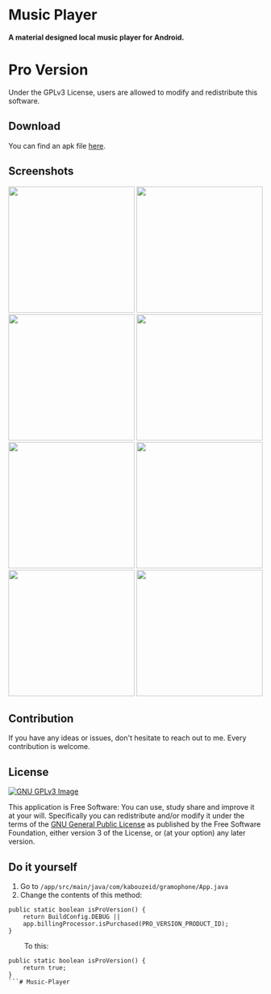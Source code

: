 # Music Player

**A material designed local music player for Android.**



# Pro Version
Under the GPLv3 License, users are allowed to modify and redistribute this software. 

## Download
You can find an apk file [here](https://drive.google.com/open?id=1PPbjXCUoukRezAAvmvCvamvZWstae17W).

## Screenshots

[<img src="https://imgur.com/ysI6gcs.png" width=250>](https://imgur.com/ysI6gcs.png)
[<img src="https://imgur.com/LYKKeCE.png" width=250>](https://imgur.com/LYKKeCE.png)
[<img src="https://imgur.com/QhyQL8C.png" width=250>](https://imgur.com/QhyQL8C.png)
[<img src="https://imgur.com/aBiQxhC.png" width=250>](https://imgur.com/aBiQxhC.png)
[<img src="https://imgur.com/uurUXgZ.png" width=250>](https://imgur.com/uurUXgZ.png)
[<img src="https://imgur.com/rQCOP8E.png" width=250>](https://imgur.com/rQCOP8E.png)
[<img src="https://imgur.com/yWBXBFj.png" width=250>](https://imgur.com/yWBXBFj.png)
[<img src="https://imgur.com/WeEzabp.png" width=250>](https://imgur.com/WeEzabp.png)

## Contribution
If you have any ideas or issues, don't hesitate to reach out to me. Every contribution is welcome.

## License
[![GNU GPLv3 Image](https://www.gnu.org/graphics/gplv3-127x51.png)](http://www.gnu.org/licenses/gpl-3.0.en.html)  

This application is Free Software: You can use, study share and improve it at your
will. Specifically you can redistribute and/or modify it under the terms of the
[GNU General Public License](https://www.gnu.org/licenses/gpl.html) as
published by the Free Software Foundation, either version 3 of the License, or
(at your option) any later version.


## Do it yourself

1. Go to `/app/src/main/java/com/kabouzeid/gramophone/App.java`
2. Change the contents of this method:
```
public static boolean isProVersion() {
    return BuildConfig.DEBUG || 
    app.billingProcessor.isPurchased(PRO_VERSION_PRODUCT_ID);
}
```
&nbsp; &nbsp; &nbsp; &nbsp; To this:
```
public static boolean isProVersion() {
    return true;
}
```# Music-Player
